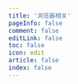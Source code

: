 ```yaml
---
title: '浏览器相关'
pageInfo: false
comment: false
editLink: false
toc: false
icon: edit
article: false
index: false
---
```


<AutoCatalog base='/accumulation/Browser/' />